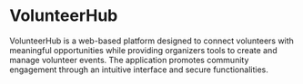 # VolunteerHub
VolunteerHub is a web-based platform designed to connect volunteers with meaningful opportunities while providing organizers tools to create and manage volunteer events. The application promotes community engagement through an intuitive interface and secure functionalities. 
